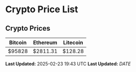 # Crypto Price List

## Crypto Prices
| Bitcoin | Ethereum | Litecoin |
| ------- | -------- | -------- |
| $95828 | $2811.31 | $128.28 |
**Last Updated:** 2025-02-23 19:43 UTC
**Last Updated:** $DATE$

